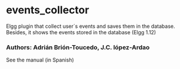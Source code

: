 # events_collector
Elgg plugin that collect user´s events and saves them in the database. Besides, it shows the events stored in the database (Elgg 1.12)
### Authors: Adrián Brión-Toucedo, J.C. lópez-Ardao

See the manual (in Spanish)
